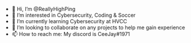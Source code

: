 - 👋 Hi, I’m @ReallyHighPing
- 👀 I’m interested in Cybersecurity, Coding & Soccer
- 🌱 I’m currently learning Cybersecurity at HVCC
- 💞️ I’m looking to collaborate on any projects to help me gain experience
- 📫 How to reach me: My discord is CeeJay#1971

<!---
ReallyHighPing/ReallyHighPing is a ✨ special ✨ repository because its `README.md` (this file) appears on your GitHub profile.
You can click the Preview link to take a look at your changes.
--->
